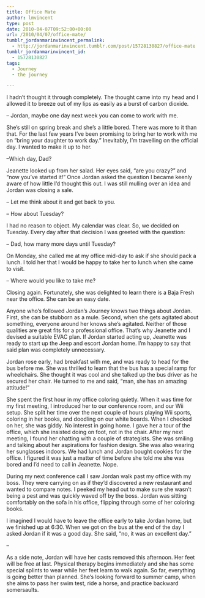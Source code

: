 ```yaml
---
title: Office Mate
author: lmvincent
type: post
date: 2010-04-07T09:52:00+00:00
url: /2010/04/07/office-mate/
tumblr_jordanmarinvincent_permalink:
  - http://jordanmarinvincent.tumblr.com/post/15728130827/office-mate
tumblr_jordanmarinvincent_id:
  - 15728130827
tags:
  - Journey
  - the journey

---
```

I hadn’t thought it through completely. The thought came into my head and I allowed it to breeze out of my lips as easily as a burst of carbon dioxide.

– Jordan, maybe one day next week you can come to work with me.

She’s still on spring break and she’s a little bored. There was more to it than that. For the last few years I’ve been promising to bring her to work with me on “bring your daughter to work day.” Inevitably, I’m travelling on the official day. I wanted to make it up to her.

–Which day, Dad?

Jeanette looked up from her salad. Her eyes said, “are you crazy?” and “now you’ve started it!” Once Jordan asked the question I became keenly aware of how little I’d thought this out. I was still mulling over an idea and Jordan was closing a sale.

– Let me think about it and get back to you.

– How about Tuesday?

I had no reason to object. My calendar was clear. So, we decided on Tuesday. Every day after that decision I was greeted with the question:

– Dad, how many more days until Tuesday?

On Monday, she called me at my office mid-day to ask if she should pack a lunch. I told her that I would be happy to take her to lunch when she came to visit.

– Where would you like to take me?

Closing again. Fortunately, she was delighted to learn there is a Baja Fresh near the office. She can be an easy date.

Anyone who’s followed Jordan’s Journey knows two things about Jordan. First, she can be stubborn as a mule. Second, when she gets agitated about something, everyone around her knows she’s agitated. Neither of those qualities are great fits for a professional office. That’s why Jeanette and I devised a suitable EVAC plan. If Jordan started acting up, Jeanette was ready to start up the Jeep and escort Jordan home. I’m happy to say that said plan was completely unnecessary.

Jordan rose early, had breakfast with me, and was ready to head for the bus before me. She was thrilled to learn that the bus has a special ramp for wheelchairs. She thought it was cool and she talked up the bus driver as he secured her chair. He turned to me and said, “man, she has an amazing attitude!”

She spent the first hour in my office coloring quietly. When it was time for my first meeting, I introduced her to our conference room, and our Wii setup. She split her time over the next couple of hours playing Wii sports, coloring in her books, and doodling on our white boards. When I checked on her, she was giddy. No interest in going home. I gave her a tour of the office, which she insisted doing on foot, not in the chair. After my next meeting, I found her chatting with a couple of strategists. She was smiling and talking about her aspirations for fashion design. She was also wearing her sunglasses indoors. We had lunch and Jordan bought cookies for the office. I figured it was just a matter of time before she told me she was bored and I’d need to call in Jeanette. Nope.

During my next conference call I saw Jordan walk past my office with my boss. They were carrying on as if they’d discovered a new restaurant and wanted to compare notes. I peeked my head out to make sure she wasn’t being a pest and was quickly waved off by the boss. Jordan was sitting comfortably on the sofa in his office, flipping through some of her coloring books.

I imagined I would have to leave the office early to take Jordan home, but we finished up at 6:30. When we got on the bus at the end of the day I asked Jordan if it was a good day. She said, “no, it was an excellent day.”

–

As a side note, Jordan will have her casts removed this afternoon. Her feet will be free at last. Physical therapy begins immediately and she has some special splints to wear while her feet learn to walk again. So far, everything is going better than planned. She’s looking forward to summer camp, when she aims to pass her swim test, ride a horse, and practice backward somersaults.

<div class="blogger-post-footer">
  <img loading="lazy" src="https://blogger.googleusercontent.com/tracker/9039099668816362935-4791157581004803435?l=jordansjourney2.blogspot.com" alt="" width="1" height="1" />
</div>